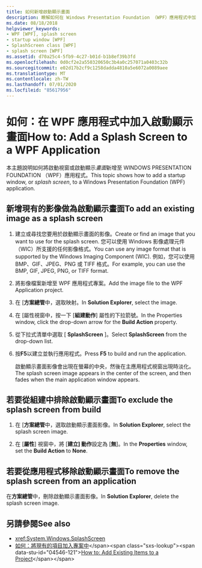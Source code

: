 ```yaml
---
title: 如何新增啟動顯示畫面
description: 瞭解如何在 Windows Presentation Foundation （WPF）應用程式中加入啟始視窗或啟動顯示畫面。
ms.date: 08/18/2018
helpviewer_keywords:
- WPF [WPF], splash screen
- startup window [WPF]
- SplashScreen class [WPF]
- splash screen [WPF]
ms.assetid: d70a25c4-5fb9-4c27-b01d-b1b8ef39b3fd
ms.openlocfilehash: 0d0cf2e2a550320650c3b4a0c257071a0403c32b
ms.sourcegitcommit: e02d17b2cf9c1258dadda4810a5e6072a0089aee
ms.translationtype: MT
ms.contentlocale: zh-TW
ms.lasthandoff: 07/01/2020
ms.locfileid: "85617956"
---
```

# <a name="how-to-add-a-splash-screen-to-a-wpf-application"></a><span data-ttu-id="04546-103">如何：在 WPF 應用程式中加入啟動顯示畫面</span><span class="sxs-lookup"><span data-stu-id="04546-103">How to: Add a Splash Screen to a WPF Application</span></span>

<span data-ttu-id="04546-104">本主題說明如何將啟動視窗或啟動顯示*畫面*新增至 WINDOWS PRESENTATION FOUNDATION （WPF）應用程式。</span><span class="sxs-lookup"><span data-stu-id="04546-104">This topic shows how to add a startup window, or *splash screen*, to a Windows Presentation Foundation (WPF) application.</span></span>

## <a name="to-add-an-existing-image-as-a-splash-screen"></a><span data-ttu-id="04546-105">新增現有的影像做為啟動顯示畫面</span><span class="sxs-lookup"><span data-stu-id="04546-105">To add an existing image as a splash screen</span></span>

1. <span data-ttu-id="04546-106">建立或尋找您要用於啟動顯示畫面的影像。</span><span class="sxs-lookup"><span data-stu-id="04546-106">Create or find an image that you want to use for the splash screen.</span></span> <span data-ttu-id="04546-107">您可以使用 Windows 影像處理元件（WIC）所支援的任何影像格式。</span><span class="sxs-lookup"><span data-stu-id="04546-107">You can use any image format that is supported by the Windows Imaging Component (WIC).</span></span> <span data-ttu-id="04546-108">例如，您可以使用 BMP、GIF、JPEG、PNG 或 TIFF 格式。</span><span class="sxs-lookup"><span data-stu-id="04546-108">For example, you can use the BMP, GIF, JPEG, PNG, or TIFF format.</span></span>

2. <span data-ttu-id="04546-109">將影像檔案新增至 WPF 應用程式專案。</span><span class="sxs-lookup"><span data-stu-id="04546-109">Add the image file to the WPF Application project.</span></span>

3. <span data-ttu-id="04546-110">在 [**方案總管**中，選取映射。</span><span class="sxs-lookup"><span data-stu-id="04546-110">In **Solution Explorer**, select the image.</span></span>

4. <span data-ttu-id="04546-111">在 [屬性視窗中，按一下 [**組建動作**] 屬性的下拉箭號。</span><span class="sxs-lookup"><span data-stu-id="04546-111">In the Properties window, click the drop-down arrow for the **Build Action** property.</span></span>

5. <span data-ttu-id="04546-112">從下拉式清單中選取 [ **SplashScreen** ]。</span><span class="sxs-lookup"><span data-stu-id="04546-112">Select **SplashScreen** from the drop-down list.</span></span>

6. <span data-ttu-id="04546-113">按**F5**以建立並執行應用程式。</span><span class="sxs-lookup"><span data-stu-id="04546-113">Press **F5** to build and run the application.</span></span>

     <span data-ttu-id="04546-114">啟動顯示畫面影像會出現在螢幕的中央，然後在主應用程式視窗出現時淡化。</span><span class="sxs-lookup"><span data-stu-id="04546-114">The splash screen image appears in the center of the screen, and then fades when the main application window appears.</span></span>

## <a name="to-exclude-the-splash-screen-from-build"></a><span data-ttu-id="04546-115">若要從組建中排除啟動顯示畫面</span><span class="sxs-lookup"><span data-stu-id="04546-115">To exclude the splash screen from build</span></span>

1. <span data-ttu-id="04546-116">在 [**方案總管**中，選取啟動顯示畫面影像。</span><span class="sxs-lookup"><span data-stu-id="04546-116">In **Solution Explorer**, select the splash screen image.</span></span>

2. <span data-ttu-id="04546-117">在 [**屬性**] 視窗中，將 [**建立] 動作**設定為 [**無**]。</span><span class="sxs-lookup"><span data-stu-id="04546-117">In the **Properties** window, set the **Build Action** to **None**.</span></span>

## <a name="to-remove-the-splash-screen-from-an-application"></a><span data-ttu-id="04546-118">若要從應用程式移除啟動顯示畫面</span><span class="sxs-lookup"><span data-stu-id="04546-118">To remove the splash screen from an application</span></span>

<span data-ttu-id="04546-119">在**方案總管**中，刪除啟動顯示畫面影像。</span><span class="sxs-lookup"><span data-stu-id="04546-119">In **Solution Explorer**, delete the splash screen image.</span></span>

## <a name="see-also"></a><span data-ttu-id="04546-120">另請參閱</span><span class="sxs-lookup"><span data-stu-id="04546-120">See also</span></span>

- <xref:System.Windows.SplashScreen>
- <span data-ttu-id="04546-121">[如何：將現有的項目加入專案中](https://docs.microsoft.com/previous-versions/visualstudio/visual-studio-2010/9f4t9t92(v=vs.100))</span><span class="sxs-lookup"><span data-stu-id="04546-121">[How to: Add Existing Items to a Project](https://docs.microsoft.com/previous-versions/visualstudio/visual-studio-2010/9f4t9t92(v=vs.100))</span></span>
